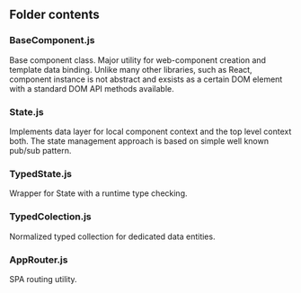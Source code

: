 ## Folder contents

### BaseComponent.js
Base component class. Major utility for web-component creation and template data binding. Unlike many other libraries, such as React, component instance is not abstract and exsists as a certain DOM element with a standard DOM API methods available.

### State.js
Implements data layer for local component context and the top level context both. The state management approach is based on simple well known pub/sub pattern.

### TypedState.js
Wrapper for State with a runtime type checking.

### TypedColection.js
Normalized typed collection for dedicated data entities.

### AppRouter.js
SPA routing utility.